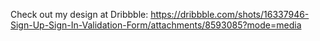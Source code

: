 Check out my design at Dribbble: https://dribbble.com/shots/16337946-Sign-Up-Sign-In-Validation-Form/attachments/8593085?mode=media 
